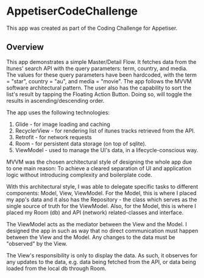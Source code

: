 # AppetiserCodeChallenge
This app was created as part of the Coding Challenge for Appetiser.

## Overview
This app demonstrates a simple Master/Detail Flow. It fetches data from the Itunes' search API with the query parameters:
term, country, and media. The values for these query parameters have been hardcoded, with the term = "star", country = "au", and media = "movie". The app follows the MVVM software architectural pattern. The user also has the capability to sort the list's result by tapping the Floating Action Button. Doing so, will toggle the results in ascending/descending order.

The app uses the following technologies:
1. Glide - for image loading and caching
2. RecyclerView - for rendering list of itunes tracks retrieved from the API.
3. Retrofit - for network requests
4. Room - for persistent data storage (on top of sqlite).
5. ViewModel - used to manage the UI's data, in a lifecycle-conscious way.

MVVM was the chosen architectural style of designing the whole app due to one main reason:
To achieve a cleared separation of UI and application logic without introducing complexity and boilerplate code.

With this architectural style, I was able to delegate specific tasks to different components: Model, View, ViewModel.
For the Model, this is where I placed my app's data and it also has the Repository - the class which serves as the single source of truth for the ViewModel. Also, for the Model, this is where I placed my Room (db) and API (network) related-classes and interface.

The ViewModel acts as the mediator between the View and the Model. I designed the app in such as way that no direct communication must happen between the View and the Model. Any changes to the data must be "observed" by the View.

The View's responsibility is only to display the data. As such, it observes for any updates to the data, e.g. data being fetched from the API, or data being loaded from the local db through Room.
